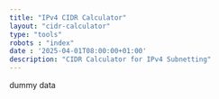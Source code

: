 ```yaml
---
title: "IPv4 CIDR Calculator"
layout: "cidr-calculator"
type: "tools"
robots : "index"
date : '2025-04-01T08:00:00+01:00'
description: "CIDR Calculator for IPv4 Subnetting"
---
```

dummy data
